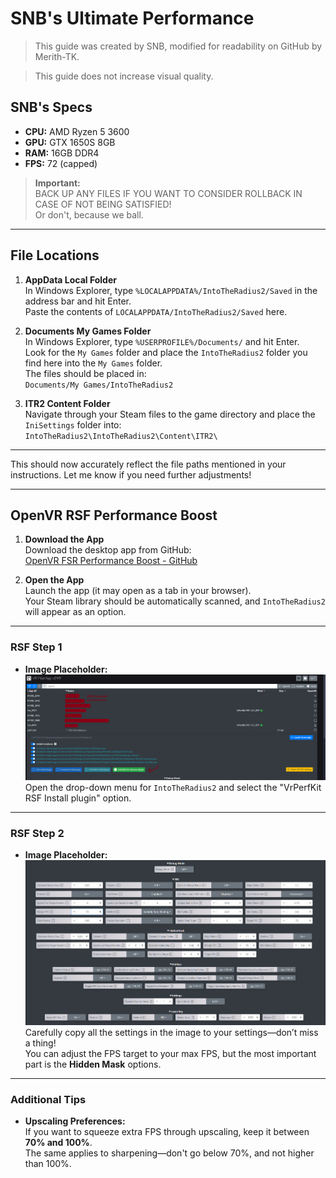 # SNB's Ultimate Performance

> This guide was created by SNB, modified for readability on GitHub by Merith-TK.

> This guide does not increase visual quality.

## SNB's Specs

- **CPU:** AMD Ryzen 5 3600
- **GPU:** GTX 1650S 8GB
- **RAM:** 16GB DDR4
- **FPS:** 72 (capped)

> **Important:**  
> BACK UP ANY FILES IF YOU WANT TO CONSIDER ROLLBACK IN CASE OF NOT BEING SATISFIED!  
> Or don't, because we ball.

---

## File Locations

1. **AppData Local Folder**  
   In Windows Explorer, type `%LOCALAPPDATA%/IntoTheRadius2/Saved` in the address bar and hit Enter.  
   Paste the contents of `LOCALAPPDATA/IntoTheRadius2/Saved` here.

2. **Documents My Games Folder**  
   In Windows Explorer, type `%USERPROFILE%/Documents/` and hit Enter.  
   Look for the `My Games` folder and place the `IntoTheRadius2` folder you find here into the `My Games` folder.  
   The files should be placed in:  
   `Documents/My Games/IntoTheRadius2`

3. **ITR2 Content Folder**  
   Navigate through your Steam files to the game directory and place the `IniSettings` folder into:  
   `IntoTheRadius2\IntoTheRadius2\Content\ITR2\`  

---

This should now accurately reflect the file paths mentioned in your instructions. Let me know if you need further adjustments!

---

## OpenVR RSF Performance Boost

1. **Download the App**  
   Download the desktop app from GitHub:  
   [OpenVR FSR Performance Boost - GitHub](https://github.com/tappi287/openvr_fsr_app/releases/tag/0.9.9)

2. **Open the App**  
   Launch the app (it may open as a tab in your browser).  
   Your Steam library should be automatically scanned, and `IntoTheRadius2` will appear as an option.

---

### RSF Step 1

- **Image Placeholder:** ![](.assets/rsf-step-1.png)  
  Open the drop-down menu for `IntoTheRadius2` and select the "VrPerfKit RSF Install plugin" option.

---

### RSF Step 2

- **Image Placeholder:** ![](.assets/rsf-step-2.png)
  Carefully copy all the settings in the image to your settings—don’t miss a thing!  
  You can adjust the FPS target to your max FPS, but the most important part is the **Hidden Mask** options.

---

### Additional Tips

- **Upscaling Preferences:**  
  If you want to squeeze extra FPS through upscaling, keep it between **70% and 100%**.  
  The same applies to sharpening—don't go below 70%, and not higher than 100%.
